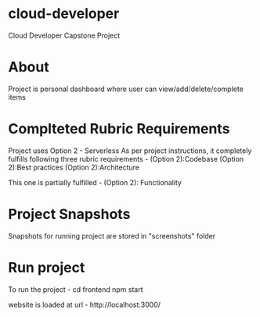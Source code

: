 # cloud-developer
Cloud Developer Capstone Project

# About
Project is personal dashboard where user can view/add/delete/complete items

# Complteted Rubric Requirements
Project uses Option 2 - Serverless
As per project instructions, it completely fulfills following three rubric requirements -
(Option 2):Codebase
(Option 2):Best practices
(Option 2):Architecture

This one is partially fulfilled - 
(Option 2): Functionality

# Project Snapshots
Snapshots for running project are stored in "screenshots" folder

# Run project
To run the project - 
cd frontend
npm start

website is loaded at url - http://localhost:3000/

